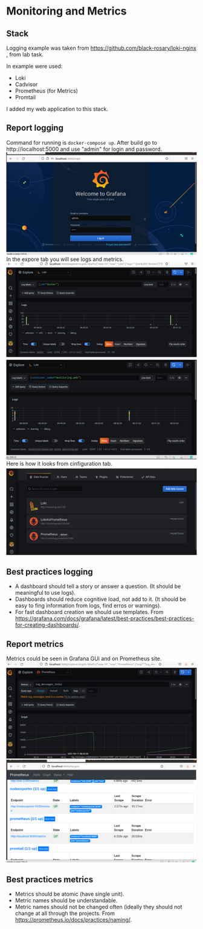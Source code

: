 # Monitoring and Metrics

## Stack

Logging example was taken from https://github.com/black-rosary/loki-nginx , from lab task.

In example were used:

- Loki
- Cadvisor
- Prometheus (for Metrics)
- Promtail

I added my web application to this stack.

## Report logging

Command for running is ```docker-compose up```.
After build go to http://localhost:5000 and use "admin" for login and password. 
![Grafana enter screen](screenshots/logging/enter.png)
In the expore tab you will see logs and metrics.
![Grafana LOKI logs, 1](screenshots/logging/LOKI1.png)
![Grafana LOKI logs, 2](screenshots/logging/LOKI2.png)
Here is how it looks from cinfiguration tab.
![Grafana config tab](screenshots/logging/config_tab.png)


## Best practices logging

- A dashboard should tell a story or answer a question. (It should be meaningful to use logs).
- Dashboards should reduce cognitive load, not add to it. (It should be easy to fing information from logs, find erros or warnings).
- For fast dashboard creation we should use templates.
From https://grafana.com/docs/grafana/latest/best-practices/best-practices-for-creating-dashboards/.

## Report metrics

Metrics could be seen in Grafana GUi and on Prometheus site.
![Metrics in Grafana GUi](screenshots/metrics/metrics_grafana_gui.png)
![Metrics in Prometheus GUi](screenshots/metrics/metrics_prometheus_gui.png)

## Best practices metrics

- Metrics should be atomic (have single unit).
- Metric names should be understandable.
- Metric names should not be changed often (ideally they should not change at all through the projects.
From https://prometheus.io/docs/practices/naming/.